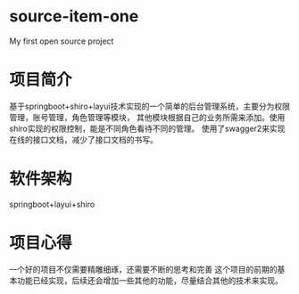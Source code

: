 # source-item-one
My first open source project
# 项目简介
基于springboot+shiro+layui技术实现的一个简单的后台管理系统，主要分为权限管理，账号管理，角色管理等模块，
其他模块根据自己的业务所需来添加。使用shiro实现的权限控制，能是不同角色看待不同的管理。
使用了swagger2来实现在线的接口文档，减少了接口文档的书写。
# 软件架构
springboot+layui+shiro
# 项目心得
一个好的项目不仅需要精雕细琢，还需要不断的思考和完善
这个项目的前期的基本功能已经实现，后续还会增加一些其他的功能，尽量结合其他的技术来实现。
